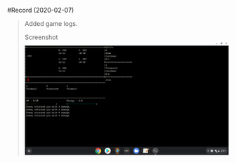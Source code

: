 #Record (2020-02-07)
> Added game logs.  
>
> Screenshot  
> ![Gamedev0](../Misc/Gamedev0_20200209_kyongkyong289.png)
